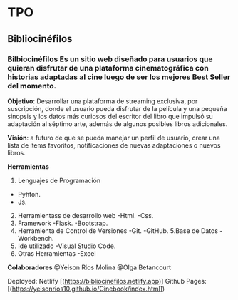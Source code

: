 # TPO
## Bibliocinéfilos
### Bilbiocinéfilos Es un sitio web diseñado para usuarios que quieran disfrutar de una plataforma cinematográfica con historias adaptadas al cine luego de ser los mejores Best Seller del momento.
 
**Objetivo**: Desarrollar una plataforma de streaming exclusiva, por suscripción, donde el usuario pueda disfrutar de la película y una pequeña sinopsis y los datos más curiosos del escritor del libro que impulsó su adaptación al séptimo arte, además de algunos posibles libros adicionales.

**Visión**: a futuro de que se pueda manejar un perfil de usuario, crear una lista de ítems favoritos, notificaciones de nuevas adaptaciones o nuevos libros.

**Herramientas**
1. Lenguajes de Programación
- Pyhton.
- Js.
2. Herramientass de desarrollo web
  -Html.
  -Css.
3. Framework
  -Flask.
  -Bootstrap.
4. Herramienta de Control de Versiones
  -Git.
  -GitHub.
5.Base de Datos
  -Workbench.
6. Ide utilizado
  -Visual Studio Code.
7. Otras Herramientas
  -Excel
  
**Colaboradores**
@Yeison Rios Molina
@Olga Betancourt

Deployed:
Netlify [(https://bibliocinefilos.netlify.app)]
Github Pages: [(https://yeisonrios10.github.io/Cinebook/index.html])
